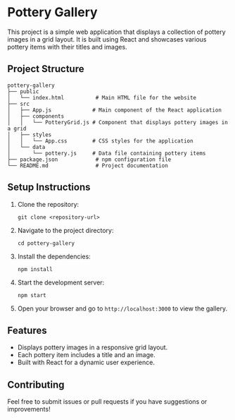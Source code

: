 # Pottery Gallery

This project is a simple web application that displays a collection of pottery images in a grid layout. It is built using React and showcases various pottery items with their titles and images.

## Project Structure

```
pottery-gallery
├── public
│   └── index.html          # Main HTML file for the website
├── src
│   ├── App.js             # Main component of the React application
│   ├── components
│   │   └── PotteryGrid.js # Component that displays pottery images in a grid
│   ├── styles
│   │   └── App.css        # CSS styles for the application
│   └── data
│       └── pottery.js     # Data file containing pottery items
├── package.json            # npm configuration file
└── README.md               # Project documentation
```

## Setup Instructions

1. Clone the repository:
   ```
   git clone <repository-url>
   ```

2. Navigate to the project directory:
   ```
   cd pottery-gallery
   ```

3. Install the dependencies:
   ```
   npm install
   ```

4. Start the development server:
   ```
   npm start
   ```

5. Open your browser and go to `http://localhost:3000` to view the gallery.

## Features

- Displays pottery images in a responsive grid layout.
- Each pottery item includes a title and an image.
- Built with React for a dynamic user experience.

## Contributing

Feel free to submit issues or pull requests if you have suggestions or improvements!